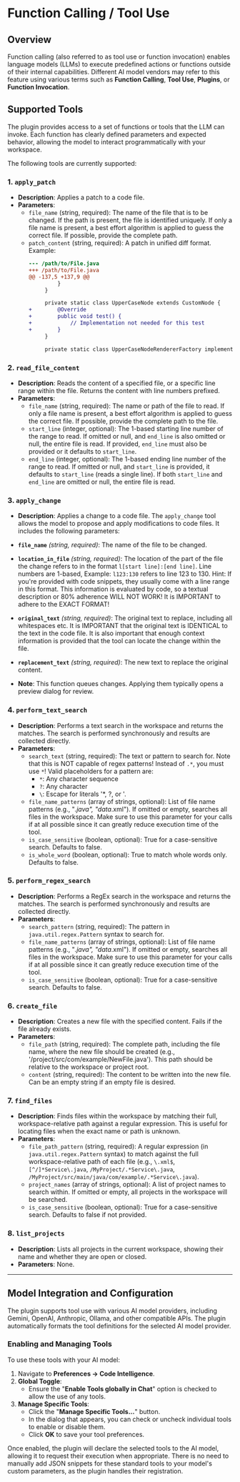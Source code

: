 # Function Calling / Tool Use

## Overview

Function calling (also referred to as tool use or function invocation) enables language models (LLMs) to execute predefined actions or functions outside of their internal capabilities. Different AI model vendors may refer to this feature using various terms such as **Function Calling**, **Tool Use**, **Plugins**, or **Function Invocation**.

## Supported Tools

The plugin provides access to a set of functions or tools that the LLM can invoke. Each function has clearly defined parameters and expected behavior, allowing the model to interact programmatically with your workspace.

The following tools are currently supported:

### 1. `apply_patch`
- **Description**: Applies a patch to a code file.
- **Parameters**:
    - `file_name` (string, required): The name of the file that is to be changed. If the path is present, the file is identified uniquely. If only a file name is present, a best effort algorithm is applied to guess the correct file. If possible, provide the complete path.
    - `patch_content` (string, required): A patch in unified diff format. Example:
      ```diff
      --- /path/to/File.java
      +++ /path/to/File.java
      @@ -137,5 +137,9 @@
               }
           }

           private static class UpperCaseNode extends CustomNode {
      +        @Override
      +        public void test() {
      +            // Implementation not needed for this test
      +        }
           }

           private static class UpperCaseNodeRendererFactory implements HtmlNodeRendererFactory {
      ```

### 2. `read_file_content`
- **Description**: Reads the content of a specified file, or a specific line range within the file. Returns the content with line numbers prefixed.
- **Parameters**:
    - `file_name` (string, required): The name or path of the file to read. If only a file name is present, a best effort algorithm is applied to guess the correct file. If possible, provide the complete path to the file.
    - `start_line` (integer, optional): The 1-based starting line number of the range to read. If omitted or null, and `end_line` is also omitted or null, the entire file is read. If provided, `end_line` must also be provided or it defaults to `start_line`.
    - `end_line` (integer, optional): The 1-based ending line number of the range to read. If omitted or null, and `start_line` is provided, it defaults to `start_line` (reads a single line). If both `start_line` and `end_line` are omitted or null, the entire file is read.

### 3. `apply_change`
- **Description**: Applies a change to a code file.
The `apply_change` tool allows the model to propose and apply modifications to code files. It includes the following parameters:

- **`file_name`** *(string, required)*: The name of the file to be changed.
- **`location_in_file`** *(string, required)*: The location of the part of the file the change refers to in the format `l[start line]:[end line]`. Line numbers are 1-based, Example: `l123:130` refers to line 123 to 130. Hint: If you're provided with code snippets, they usually come with a line range in this format. This information is evaluated by code, so a textual description or 80% adherence WILL NOT WORK! It is IMPORTANT to adhere to the EXACT FORMAT!
- **`original_text`** *(string, required)*: The original text to replace, including all whitespaces etc. It is IMPORTANT that the original text is IDENTICAL to the text in the code file. It is also important that enough context information is provided that the tool can locate the change within the file.
- **`replacement_text`** *(string, required)*: The new text to replace the original content.
- **Note**: This function queues changes. Applying them typically opens a preview dialog for review.

### 4. `perform_text_search`
- **Description**: Performs a text search in the workspace and returns the matches. The search is performed synchronously and results are collected directly.
- **Parameters**:
    - `search_text` (string, required): The text or pattern to search for. Note that this is NOT capable of regex patterns! Instead of `.*`, you must use `*`! Valid placeholders for a pattern are:
        - `*`: Any character sequence
        - `?`: Any character
        - `\`: Escape for literals '\*, ?, or \'.
    - `file_name_patterns` (array of strings, optional): List of file name patterns (e.g., "*.java", "data*.xml"). If omitted or empty, searches all files in the workspace. Make sure to use this parameter for your calls if at all possible since it can greatly reduce execution time of the tool.
    - `is_case_sensitive` (boolean, optional): True for a case-sensitive search. Defaults to false.
    - `is_whole_word` (boolean, optional): True to match whole words only. Defaults to false.

### 5. `perform_regex_search`
- **Description**: Performs a RegEx search in the workspace and returns the matches. The search is performed synchronously and results are collected directly.
- **Parameters**:
    - `search_pattern` (string, required): The pattern in `java.util.regex.Pattern` syntax to search for.
    - `file_name_patterns` (array of strings, optional): List of file name patterns (e.g., "*.java", "data*.xml"). If omitted or empty, searches all files in the workspace. Make sure to use this parameter for your calls if at all possible since it can greatly reduce execution time of the tool.
    - `is_case_sensitive` (boolean, optional): True for a case-sensitive search. Defaults to false.

### 6. `create_file`
- **Description**: Creates a new file with the specified content. Fails if the file already exists.
- **Parameters**:
    - `file_path` (string, required): The complete path, including the file name, where the new file should be created (e.g., '/project/src/com/example/NewFile.java'). This path should be relative to the workspace or project root.
    - `content` (string, required): The content to be written into the new file. Can be an empty string if an empty file is desired.

### 7. `find_files`
- **Description**: Finds files within the workspace by matching their full, workspace-relative path against a regular expression. This is useful for locating files when the exact name or path is unknown.
- **Parameters**:
    - `file_path_pattern` (string, required): A regular expression (in `java.util.regex.Pattern` syntax) to match against the full workspace-relative path of each file (e.g., `\.xml$`, `[^/]*Service\.java`, `/MyProject/.*Service\.java`, `/MyProject/src/main/java/com/example/.*Service\.java`).
    - `project_names` (array of strings, optional): A list of project names to search within. If omitted or empty, all projects in the workspace will be searched.
    - `is_case_sensitive` (boolean, optional): True for a case-sensitive search. Defaults to false if not provided.

### 8. `list_projects`
- **Description**: Lists all projects in the current workspace, showing their name and whether they are open or closed.
- **Parameters**: None.

---

## Model Integration and Configuration

The plugin supports tool use with various AI model providers, including Gemini, OpenAI, Anthropic, Ollama, and other compatible APIs. The plugin automatically formats the tool definitions for the selected AI model provider.

### Enabling and Managing Tools

To use these tools with your AI model:

1.  Navigate to **Preferences → Code Intelligence**.
2.  **Global Toggle**:
    *   Ensure the "**Enable Tools globally in Chat**" option is checked to allow the use of any tools.
3.  **Manage Specific Tools**:
    *   Click the "**Manage Specific Tools...**" button.
    *   In the dialog that appears, you can check or uncheck individual tools to enable or disable them.
    *   Click **OK** to save your tool preferences.

Once enabled, the plugin will declare the selected tools to the AI model, allowing it to request their execution when appropriate. There is no need to manually add JSON snippets for these standard tools to your model's custom parameters, as the plugin handles their registration.
